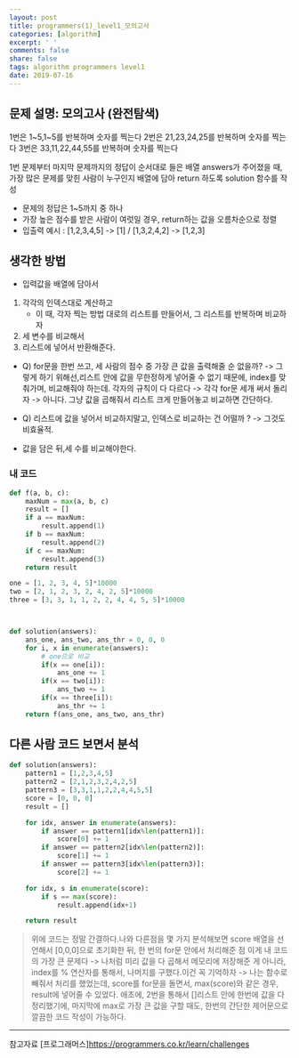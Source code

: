 ```yaml
---
layout: post
title: programmers(1)_level1_모의고사
categories: [algorithm]
excerpt: ' '
comments: false
share: false
tags: algorithm programmers level1
date: 2019-07-16
---
```


## 문제 설명: 모의고사 (완전탐색)

1번은 1~5,1~5를 반복하며 숫자를 찍는다
2번은 21,23,24,25를 반복하며 숫자를 찍는다
3번은 33,11,22,44,55를 반복하며 숫자를 찍는다

1번 문제부터 마지막 문제까지의 정답이 순서대로 들은 배열 answers가 주어졌을 때, 가장 많은 문제를 맞힌 사람이 누구인지
배열에 담아 return 하도록 solution 함수를 작성

- 문제의 정답은 1~5까지 중 하나
- 가장 높은 점수를 받은 사람이 여럿일 경우, return하는 값을 오름차순으로 정렬
- 입출력 예시 : [1,2,3,4,5] -> [1] / [1,3,2,4,2] -> [1,2,3]

## 생각한 방법

- 입력값을 배열에 담아서

1. 각각의 인덱스대로 계산하고
   - 이 때, 각자 찍는 방법 대로의 리스트를 만들어서, 그 리스트를 반복하며 비교하자
2. 세 변수를 비교해서
3. 리스트에 넣어서 반환해준다.

- Q) for문을 한번 쓰고, 세 사람의 점수 중 가장 큰 값을 출력해줄 순 없을까?
  -> 그렇게 하기 위해선,리스트 안에 값을 무한정하게 넣어줄 수 없기 때문에, index를 맞춰가며, 비교해줘야 하는데. 각자의 규칙이 다 다르다
  -> 각각 for문 세개 써서 돌리자 -> 아니다. 그냥 값을 곱해줘서 리스트 크게 만들어놓고 비교하면 간단하다.

- Q) 리스트에 값을 넣어서 비교하지말고, 인덱스로 비교하는 건 어떨까 ? -> 그것도 비효율적.

- 값을 담은 뒤,세 수를 비교해야한다.

### 내 코드

```python
def f(a, b, c):
    maxNum = max(a, b, c)
    result = []
    if a == maxNum:
        result.append(1)
    if b == maxNum:
        result.append(2)
    if c == maxNum:
        result.append(3)
    return result

one = [1, 2, 3, 4, 5]*10000
two = [2, 1, 2, 3, 2, 4, 2, 5]*10000
three = [3, 3, 1, 1, 2, 2, 4, 4, 5, 5]*10000



def solution(answers):
    ans_one, ans_two, ans_thr = 0, 0, 0
    for i, x in enumerate(answers):
        # one으로 비교
        if(x == one[i]):
            ans_one += 1
        if(x == two[i]):
            ans_two += 1
        if(x == three[i]):
            ans_thr += 1
    return f(ans_one, ans_two, ans_thr)
```

## 다른 사람 코드 보면서 분석

```python
def solution(answers):
    pattern1 = [1,2,3,4,5]
    pattern2 = [2,1,2,3,2,4,2,5]
    pattern3 = [3,3,1,1,2,2,4,4,5,5]
    score = [0, 0, 0]
    result = []

    for idx, answer in enumerate(answers):
        if answer == pattern1[idx%len(pattern1)]:
            score[0] += 1
        if answer == pattern2[idx%len(pattern2)]:
            score[1] += 1
        if answer == pattern3[idx%len(pattern3)]:
            score[2] += 1

    for idx, s in enumerate(score):
        if s == max(score):
            result.append(idx+1)

    return result

```

> 위에 코드는 정말 간결하다.나와 다른점을 몇 가지 분석해보면
> score 배열을 선언해서 [0,0,0]으로 초기화한 뒤, 한 번의 for문 안에서 처리해준 점
> 이게 내 코드의 가장 큰 문제다 -> 나처럼 미리 값을 다 곱해서 메모리에 저장해준 게 아니라, index를 % 연산자를 통해서, 나머지를 구했다.이건 꼭 기억하자
> -> 나는 함수로 빼줘서 처리를 했었는데, score를 for문을 돌면서, max(score)와 같은 경우, result에 넣어줄 수 있었다. 애초에, 2번을 통해서 []리스트 안에 한번에 값을 다 정리했기에, 마지막에 max로 가장 큰 값을 구할 때도, 한번의 간단한 제어문으로 깔끔한 코드 작성이 가능하다.

---

참고자료
[프로그래머스]<https://programmers.co.kr/learn/challenges>
